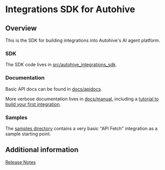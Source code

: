 # Integrations SDK for Autohive

##  Overview

This is the SDK for building integrations into Autohive's AI agent platform.

### SDK

The SDK code lives in [src/autohive_integrations_sdk](https://github.com/Autohive-AI/integrations-sdk/tree/master/src/autohive_integrations_sdk).

### Documentation

Basic API docs can be found in [docs/apidocs](https://github.com/Autohive-AI/integrations-sdk/tree/master/docs/apidocs).

More verbose documentation lives in [docs/manual](https://github.com/Autohive-AI/integrations-sdk/tree/master/docs/manual), including a [tutorial to build your first integration](docs/manual/building_your_first_integration.md).

### Samples

The [samples directory](https://github.com/Autohive-AI/integrations-sdk/tree/master/samples) contains a very basic "API Fetch" integration as a sample starting point.

## Additional information

[Release Notes](https://github.com/Autohive-AI/integrations-sdk/blob/master/RELEASENOTES.md)


